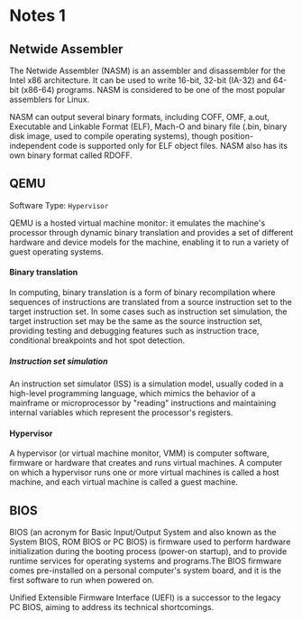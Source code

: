 # Notes 1

## Netwide Assembler

The Netwide Assembler (NASM) is an assembler and disassembler for the Intel x86 architecture. It can be used to write 16-bit, 32-bit (IA-32) and 64-bit (x86-64) programs. NASM is considered to be one of the most popular assemblers for Linux. 

NASM can output several binary formats, including COFF, OMF, a.out, Executable and Linkable Format (ELF), Mach-O and binary file (.bin, binary disk image, used to compile operating systems), though position-independent code is supported only for ELF object files. NASM also has its own binary format called RDOFF.

## QEMU

Software Type: `Hypervisor`

QEMU is a hosted virtual machine monitor: it emulates the machine's processor through dynamic binary translation and provides a set of different hardware and device models for the machine, enabling it to run a variety of guest operating systems. 

#### Binary translation

In computing, binary translation is a form of binary recompilation where sequences of instructions are translated from a source instruction set to the target instruction set. In some cases such as instruction set simulation, the target instruction set may be the same as the source instruction set, providing testing and debugging features such as instruction trace, conditional breakpoints and hot spot detection.

##### Instruction set simulation

An instruction set simulator (ISS) is a simulation model, usually coded in a high-level programming language, which mimics the behavior of a mainframe or microprocessor by "reading" instructions and maintaining internal variables which represent the processor's registers.

#### Hypervisor

A hypervisor (or virtual machine monitor, VMM) is computer software, firmware or hardware that creates and runs virtual machines. A computer on which a hypervisor runs one or more virtual machines is called a host machine, and each virtual machine is called a guest machine. 

## BIOS

BIOS (an acronym for Basic Input/Output System and also known as the System BIOS, ROM BIOS or PC BIOS) is firmware used to perform hardware initialization during the booting process (power-on startup), and to provide runtime services for operating systems and programs.The BIOS firmware comes pre-installed on a personal computer's system board, and it is the first software to run when powered on.

Unified Extensible Firmware Interface (UEFI) is a successor to the legacy PC BIOS, aiming to address its technical shortcomings.